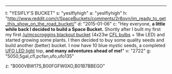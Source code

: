 ---
t: "YESIFLY'S BUCKET"
s: "yesIflyhigh"
a: "yesIflyhigh"
h: "http://www.reddit.com/r/SpaceBuckets/comments/2r8ovn/im_ready_to_get_this_show_on_the_road_bucket/"
d: "2015-01-06"
c: "Hey everyone, <strong>a little while back I decided to build a Space Bucket.</strong> Shortly after I built my first my first <a href='http://www.reddit.com/r/SpaceBuckets/comments/1t590b/complete_build_guide_for_a_blackout_space_bucket/'>/u/mcscroggins blackout bucket</a> (4x23w <a href='https://amzn.to/3jMfTYw'>CFL bulbs</a> + 18w LED) and started growing some plants. I then decided to buy some quality seeds and build another (better) bucket. I now have 10 blue mystic seeds, a completed <a href='https://amzn.to/36NO5zr'>UFO LED light</a> top, <strong>and many adventures ahead of me!</strong>"
v: "2722"
g: "5050,5gal,cfl,pcfan,ufo,ufo135"

z: "B000VBW17S,B00FGFW0XO,B01B7BBEGO"
